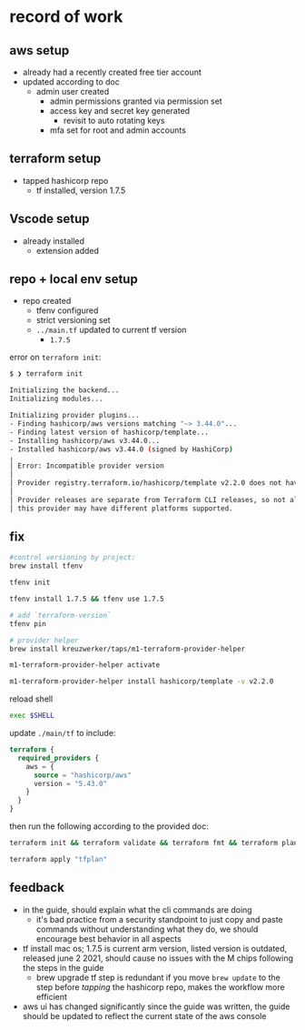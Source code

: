 # record of work

## aws setup

- already had a recently created free tier account
- updated according to doc
  - admin user created
    - admin permissions granted via permission set
    - access key and secret key generated
      - revisit to auto rotating keys
    - mfa set for root and admin accounts

## terraform setup

- tapped hashicorp repo
  - tf installed, version 1.7.5

## Vscode setup

- already installed
  - extension added

## repo + local env setup

- repo created
  - tfenv configured
  - strict versioning set
  - `../main.tf` updated to current tf version
    - `1.7.5`

error on `terraform init`:

```sh
$ ❯ terraform init

Initializing the backend...
Initializing modules...

Initializing provider plugins...
- Finding hashicorp/aws versions matching "~> 3.44.0"...
- Finding latest version of hashicorp/template...
- Installing hashicorp/aws v3.44.0...
- Installed hashicorp/aws v3.44.0 (signed by HashiCorp)
╷
│ Error: Incompatible provider version
│
│ Provider registry.terraform.io/hashicorp/template v2.2.0 does not have a package available for your current platform, darwin_arm64.
│
│ Provider releases are separate from Terraform CLI releases, so not all providers are available for all platforms. Other versions of
│ this provider may have different platforms supported.
```

## fix

```sh
#control versioning by project:
brew install tfenv

tfenv init

tfenv install 1.7.5 && tfenv use 1.7.5

# add `terraform-version`
tfenv pin

# provider helper
brew install kreuzwerker/taps/m1-terraform-provider-helper

m1-terraform-provider-helper activate

m1-terraform-provider-helper install hashicorp/template -v v2.2.0
```

reload shell

```sh
exec $SHELL
```

update `./main/tf` to include:

```tf
terraform {
  required_providers {
    aws = {
      source = "hashicorp/aws"
      version = "5.43.0"
    }
  }
}
```

then run the following according to the provided doc:

```sh
terraform init && terraform validate && terraform fmt && terraform plan -out=tfplan

terraform apply "tfplan"
```

<!-- ## codespaces

- created codespace
  - add config
  - add dotenv -->

## feedback

- in the guide, should explain what the cli commands are doing
  - it's bad practice from a security standpoint to just copy and paste commands without understanding what they do, we should encourage best behavior in all aspects
- tf install mac os; 1.7.5 is current arm version, listed version is outdated, released june 2 2021, should cause no issues with the M chips following the steps in the guide
  - brew upgrade tf step is redundant if you move `brew update` to the step before *tapping* the hashicorp repo, makes the workflow more efficient
- aws ui has changed significantly since the guide was written, the guide should be updated to reflect the current state of the aws console
